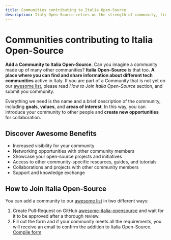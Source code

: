 ```yaml
---
title: Communities contributing to Italia Open-Source
description: Italy Open-Source relies on the strength of community, find out who has contributed to this project, and how you can contribute too
---
```


# Communities contributing to Italia Open-Source

**Add a Community to Italia Open-Source**. Can you imagine a community made up of many other communities? **Italia Open-Source** is that too. **A place where you can find and share information about different tech communities** active in Italy. If you are part of a Community that is not yet on our [awesome list](/communities), please read *How to Join Italia Open-Source* section, and submit you community.

Everything we need is the name and a brief description of the community, including **goals**, **values**, and **areas of interest**. In this way, you can introduce your community to other people and **create new opportunities** for collaboration.

## Discover Awesome Benefits

- Increased visibility for your community
- Networking opportunities with other community members
- Showcase your open-source projects and initiatives
- Access to other community-specific resources, guides, and tutorials
- Collaborations and projects with other community members
- Support and knowledge exchange

## How to Join Italia Open-Source

You can add a community to our [awesome list](/communities) in two different ways:

1. Create Pull-Request on GitHub [awesome-italia-opensource](https://github.com/italia-opensource/awesome-italia-opensource) and wait for it to be approved after a thorough review.
2. Fill out the form and if your community meets all the requirements, you will receive an email to confirm the addition to Italia Open-Source. [Compile form](https://forms.gle/UYjxac5HLBWeLJ1ZA)